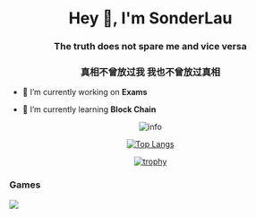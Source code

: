 <h1 align="center">Hey 👋, I'm SonderLau</h1>
<h3 align="center">The truth does not spare me and vice versa</h3>
<h3 align="center">真相不曾放过我 我也不曾放过真相</h3>

- 🔭 I’m currently working on **Exams**

- 🌱 I’m currently learning **Block Chain**

<div align="center">
  
![info](https://github-readme-stats.vercel.app/api?username=SonderLau&show_icons=true&count_private=true&hide=prs&theme=onedark)

[![Top Langs](https://github-readme-stats.vercel.app/api/top-langs/?username=sonderlau)](https://github.com/anuraghazra/github-readme-stats)

[![trophy](https://github-profile-trophy.vercel.app/?username=sonderlau)](https://github.com/ryo-ma/github-profile-trophy)

</div>



### Games

[![](https://img.shields.io/badge/Steam-171a21?style=flat-square&logo=steam&logoColor=ffffff)](https://steamcommunity.com/id/sonderlau)

